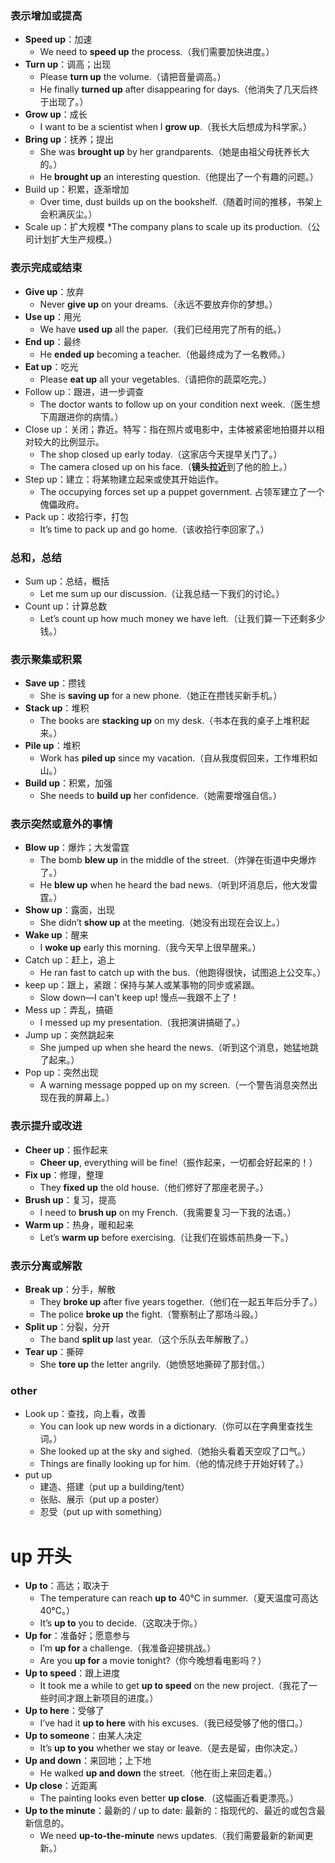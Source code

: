 ### **表示增加或提高**  
- **Speed up**：加速  
  - We need to **speed up** the process.（我们需要加快进度。）  
- **Turn up**：调高；出现  
  - Please **turn up** the volume.（请把音量调高。）  
  - He finally **turned up** after disappearing for days.（他消失了几天后终于出现了。）  
- **Grow up**：成长  
  - I want to be a scientist when I **grow up**.（我长大后想成为科学家。）  
- **Bring up**：抚养；提出  
  - She was **brought up** by her grandparents.（她是由祖父母抚养长大的。）  
  - He **brought up** an interesting question.（他提出了一个有趣的问题。）  
- Build up：积累，逐渐增加
  * Over time, dust builds up on the bookshelf.（随着时间的推移，书架上会积满灰尘。）
- Scale up：扩大规模
  *The company plans to scale up its production.（公司计划扩大生产规模。）

### **表示完成或结束**  
- **Give up**：放弃  
  - Never **give up** on your dreams.（永远不要放弃你的梦想。）  
- **Use up**：用光  
  - We have **used up** all the paper.（我们已经用完了所有的纸。）  
- **End up**：最终  
  - He **ended up** becoming a teacher.（他最终成为了一名教师。）  
- **Eat up**：吃光  
  - Please **eat up** all your vegetables.（请把你的蔬菜吃完。）  
- Follow up：跟进，进一步调查
  - The doctor wants to follow up on your condition next week.（医生想下周跟进你的病情。）
- Close up：关闭；靠近。特写：指在照片或电影中，主体被紧密地拍摄并以相对较大的比例显示。
  - The shop closed up early today.（这家店今天提早关门了。）
  - The camera closed up on his face.（**镜头拉近**到了他的脸上。）
- Step up：建立：将某物建立起来或使其开始运作。
  - The occupying forces set up a puppet government. 占领军建立了一个傀儡政府。
- Pack up：收拾行李，打包
  - It’s time to pack up and go home.（该收拾行李回家了。）

### 总和，总结
- Sum up：总结，概括
  - Let me sum up our discussion.（让我总结一下我们的讨论。）
- Count up：计算总数
  - Let’s count up how much money we have left.（让我们算一下还剩多少钱。）

### **表示聚集或积累**  
- **Save up**：攒钱  
  - She is **saving up** for a new phone.（她正在攒钱买新手机。）  
- **Stack up**：堆积  
  - The books are **stacking up** on my desk.（书本在我的桌子上堆积起来。）  
- **Pile up**：堆积  
  - Work has **piled up** since my vacation.（自从我度假回来，工作堆积如山。）  
- **Build up**：积累，加强  
  - She needs to **build up** her confidence.（她需要增强自信。）  

### **表示突然或意外的事情**  
- **Blow up**：爆炸；大发雷霆  
  - The bomb **blew up** in the middle of the street.（炸弹在街道中央爆炸了。）  
  - He **blew up** when he heard the bad news.（听到坏消息后，他大发雷霆。）  
- **Show up**：露面，出现  
  - She didn’t **show up** at the meeting.（她没有出现在会议上。）  
- **Wake up**：醒来  
  - I **woke up** early this morning.（我今天早上很早醒来。）  
- Catch up：赶上，追上
  - He ran fast to catch up with the bus.（他跑得很快，试图追上公交车。）
- keep up：跟上，紧跟：保持与某人或某事物的同步或紧跟。
  - Slow down—I can't keep up! 慢点—我跟不上了！
- Mess up：弄乱，搞砸
  - I messed up my presentation.（我把演讲搞砸了。）
- Jump up：突然跳起来
  - She jumped up when she heard the news.（听到这个消息，她猛地跳了起来。）
- Pop up：突然出现
  - A warning message popped up on my screen.（一个警告消息突然出现在我的屏幕上。）

### **表示提升或改进**  
- **Cheer up**：振作起来  
  - **Cheer up**, everything will be fine!（振作起来，一切都会好起来的！）  
- **Fix up**：修理，整理  
  - They **fixed up** the old house.（他们修好了那座老房子。）  
- **Brush up**：复习，提高  
  - I need to **brush up** on my French.（我需要复习一下我的法语。）  
- **Warm up**：热身，暖和起来  
  - Let’s **warm up** before exercising.（让我们在锻炼前热身一下。）  

### **表示分离或解散**  
- **Break up**：分手，解散  
  - They **broke up** after five years together.（他们在一起五年后分手了。）  
  - The police **broke up** the fight.（警察制止了那场斗殴。）  
- **Split up**：分裂，分开  
  - The band **split up** last year.（这个乐队去年解散了。）  
- **Tear up**：撕碎  
  - She **tore up** the letter angrily.（她愤怒地撕碎了那封信。）  

### other
- Look up：查找，向上看，改善
  - You can look up new words in a dictionary.（你可以在字典里查找生词。）
  - She looked up at the sky and sighed.（她抬头看着天空叹了口气。）
  - Things are finally looking up for him.（他的情况终于开始好转了。）
- put up
  - 建造、搭建（put up a building/tent）
  - 张贴、展示（put up a poster）
  - 忍受（put up with something） 

# up 开头
- **Up to**：高达；取决于  
  - The temperature can reach **up to** 40°C in summer.（夏天温度可高达 40°C。）  
  - It’s **up to** you to decide.（这取决于你。）  
- **Up for**：准备好；愿意参与  
  - I’m **up for** a challenge.（我准备迎接挑战。）  
  - Are you **up for** a movie tonight?（你今晚想看电影吗？）  
- **Up to speed**：跟上进度  
  - It took me a while to get **up to speed** on the new project.（我花了一些时间才跟上新项目的进度。）  
- **Up to here**：受够了  
  - I’ve had it **up to here** with his excuses.（我已经受够了他的借口。）  
- **Up to someone**：由某人决定  
  - It’s **up to you** whether we stay or leave.（是去是留，由你决定。）  
- **Up and down**：来回地；上下地  
  - He walked **up and down** the street.（他在街上来回走着。）  
- **Up close**：近距离  
  - The painting looks even better **up close**.（这幅画近看更漂亮。）  
- **Up to the minute**：最新的 / up to date: 最新的：指现代的、最近的或包含最新信息的。
  - We need **up-to-the-minute** news updates.（我们需要最新的新闻更新。）  
 

